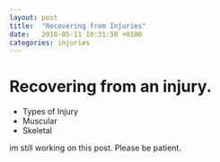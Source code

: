 ```yaml
---
layout: post
title:  "Recovering from Injuries"
date:   2018-05-11 10:31:50 +0100
categories: injuries
---
```


# Recovering from an injury.

* Types of Injury
* Muscular
* Skeletal

im still working on this post.
Please be patient.
